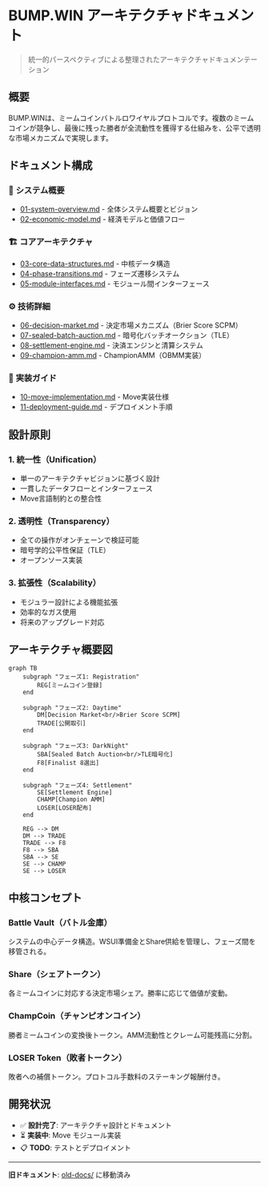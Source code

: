 # BUMP.WIN アーキテクチャドキュメント

> 統一的パースペクティブによる整理されたアーキテクチャドキュメンテーション

## 概要

BUMP.WINは、ミームコインバトルロワイヤルプロトコルです。複数のミームコインが競争し、最後に残った勝者が全流動性を獲得する仕組みを、公平で透明な市場メカニズムで実現します。

## ドキュメント構成

### 📖 **システム概要**
- [01-system-overview.md](./01-system-overview.md) - 全体システム概要とビジョン
- [02-economic-model.md](./02-economic-model.md) - 経済モデルと価値フロー

### 🏗️ **コアアーキテクチャ**
- [03-core-data-structures.md](./03-core-data-structures.md) - 中核データ構造
- [04-phase-transitions.md](./04-phase-transitions.md) - フェーズ遷移システム
- [05-module-interfaces.md](./05-module-interfaces.md) - モジュール間インターフェース

### ⚙️ **技術詳細**
- [06-decision-market.md](./06-decision-market.md) - 決定市場メカニズム（Brier Score SCPM）
- [07-sealed-batch-auction.md](./07-sealed-batch-auction.md) - 暗号化バッチオークション（TLE）
- [08-settlement-engine.md](./08-settlement-engine.md) - 決済エンジンと清算システム
- [09-champion-amm.md](./09-champion-amm.md) - ChampionAMM（OBMM実装）

### 🔧 **実装ガイド**
- [10-move-implementation.md](./10-move-implementation.md) - Move実装仕様
- [11-deployment-guide.md](./11-deployment-guide.md) - デプロイメント手順

## 設計原則

### 1. **統一性（Unification）**
- 単一のアーキテクチャビジョンに基づく設計
- 一貫したデータフローとインターフェース
- Move言語制約との整合性

### 2. **透明性（Transparency）**
- 全ての操作がオンチェーンで検証可能
- 暗号学的公平性保証（TLE）
- オープンソース実装

### 3. **拡張性（Scalability）**
- モジュラー設計による機能拡張
- 効率的なガス使用
- 将来のアップグレード対応

## アーキテクチャ概要図

```mermaid
graph TB
    subgraph "フェーズ1: Registration"
        REG[ミームコイン登録]
    end

    subgraph "フェーズ2: Daytime"
        DM[Decision Market<br/>Brier Score SCPM]
        TRADE[公開取引]
    end

    subgraph "フェーズ3: DarkNight"
        SBA[Sealed Batch Auction<br/>TLE暗号化]
        F8[Finalist 8選出]
    end

    subgraph "フェーズ4: Settlement"
        SE[Settlement Engine]
        CHAMP[Champion AMM]
        LOSER[LOSER配布]
    end

    REG --> DM
    DM --> TRADE
    TRADE --> F8
    F8 --> SBA
    SBA --> SE
    SE --> CHAMP
    SE --> LOSER
```

## 中核コンセプト

### **Battle Vault（バトル金庫）**
システムの中心データ構造。WSUI準備金とShare供給を管理し、フェーズ間を移管される。

### **Share<T>（シェアトークン）**
各ミームコインに対応する決定市場シェア。勝率に応じて価値が変動。

### **ChampCoin（チャンピオンコイン）**
勝者ミームコインの変換後トークン。AMM流動性とクレーム可能残高に分割。

### **LOSER Token（敗者トークン）**
敗者への補償トークン。プロトコル手数料のステーキング報酬付き。

## 開発状況

- ✅ **設計完了**: アーキテクチャ設計とドキュメント
- ⏳ **実装中**: Move モジュール実装
- 📋 **TODO**: テストとデプロイメント

---

**旧ドキュメント**: [old-docs/](../old-docs/) に移動済み
